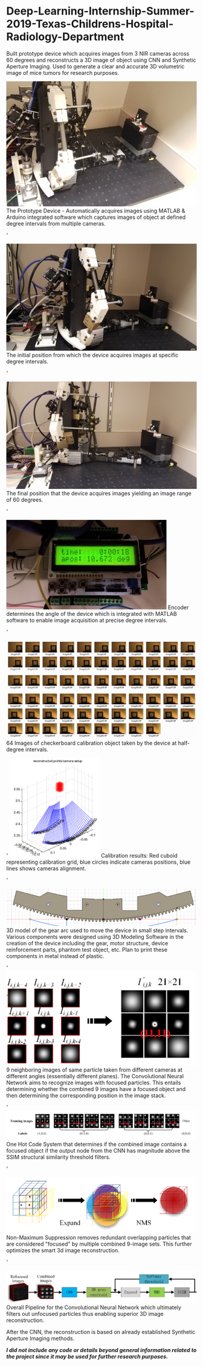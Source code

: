 # Deep-Learning-Internship-Summer-2019-Texas-Childrens-Hospital-Radiology-Department
Built prototype device which acquires images from 3 NIR cameras across 60 degrees and reconstructs a 3D image of object using CNN and Synthetic Aperture Imaging. Used to generate a clear and accurate 3D volumetric image of mice tumors for research purposes.

![alt text](Screenshots/Device.jpg "The Prototype Device - Automatically acquires Images using MATLAB & Arduino integrated software that controls the motor and captures images of object at defined degree intervals from multiple cameras")
The Prototype Device - Automatically acquires images using MATLAB & Arduino integrated software which captures images of object at defined degree intervals from multiple cameras.


'

![alt text](Screenshots/Device_Start_Point.jpg "The initial position from which the device acquires images at specific degree intervals")
The initial position from which the device acquires images at specific degree intervals.

'

![alt text](Screenshots/Device_End_Point.jpg "The final position that the device acquires images resulting in images captured across a range of 60 degrees.")
The final position that the device acquires images yielding an image range of 60 degrees.

'


![alt text](Screenshots/Encoder_Arduino_Determines_Angle.jpg "Encoder determines the angle of the device which is integrated with MATLAB software to enable image acquisition at precise degree intervals")
          Encoder determines the angle of the device which is integrated with MATLAB software to enable image acquisition at precise degree intervals.

'

![alt text](Screenshots/Sample_Calibration_Imageset.JPG "64 Images of checkerboard calibration object taken by the device at half-degree intervals") 
64 Images of checkerboard calibration object taken by the device at half-degree intervals.

'
![alt text](Screenshots/Calibration.png "Calibration results: Red cuboid representing calibration grid, blue circles indicate cameras positions, blue lines shows cameras alignment.")
Calibration results: Red cuboid representing calibration grid, blue circles indicate cameras positions, blue lines shows cameras alignment. 

'


![alt text](Screenshots/Arc_Design_3DModel.png "3D model of the gear arc used to move the device in small step intervals. Various components were designed using 3D Modeling Software in the creation of the device including the gear, motor structure, device reinforcement parts, phantom test object, etc. Plan to print these components in metal instead of plastic.")
          3D model of the gear arc used to move the device in small step intervals. Various components were designed using 3D Modeling Software in the creation of the device including the gear, motor structure, device reinforcement parts, phantom test object, etc. Plan to print these components in metal instead of plastic.

'
![alt text](Screenshots/Same_Particle_Diff_Cameras.png "9 neighboring images of same particle taken from different cameras at different angles (essentially different planes).") 
9 neighboring images of same particle taken from different cameras at different angles (essentially different planes). The Convolutional Neural Network aims to recognize images with focused particles. This entails determining whether the combined 9 images have a focused object and then determining the corresponding position in the image stack.

'
![alt text](Screenshots/Intensity_Center_Positions.png "One Hot Code System that determines if the combined image contains a focused object if the output node from the CNN has magnitude above the SSIM structural similarity threshold filters.") 
One Hot Code System that determines if the combined image contains a focused object if the output node from the CNN has magnitude above the SSIM structural similarity threshold filters.

'

![alt text](Screenshots/Remove_Overlap.png "Non-Maximum Suppression removes redundant overlapping particles that are considered focused by multiple combined 9-image sets. This further optimizes the smart 3d image reconstruction.")
Non-Maximum Suppression removes redundant overlapping particles that are considered "focused" by multiple combined 9-image sets. This further optimizes the smart 3d image reconstruction.

'

![alt text](Screenshots/CNN_Pipeline.png "Overall Pipeline for the Convolutional Neural Network which ultimately filters out unfocused particles thus enabling superior 3D image reconstruction")
Overall Pipeline for the Convolutional Neural Network which ultimately filters out unfocused particles thus enabling superior 3D image reconstruction.

After the CNN, the reconstruction is based on already established Synthetic Aperture Imaging methods.





***I did not include any code or details beyond general information related to the project since it may be used for further research purposes.***












